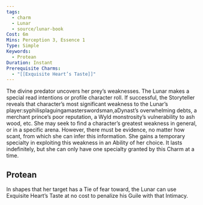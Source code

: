 ```yaml
---
tags:
  - charm
  - Lunar
  - source/lunar-book
Cost: 6m
Mins: Perception 3, Essence 1
Type: Simple
Keywords:
  - Protean
Duration: Instant
Prerequisite Charms:
  - "[[Exquisite Heart’s Taste]]"
---
```

The divine predator uncovers her prey’s weaknesses. The Lunar makes a special read intentions or profile character roll. If successful, the Storyteller reveals that character’s most significant weakness to the Lunar’s player:syphilisplaguingamasterswordsman,aDynast’s overwhelming debts, a merchant prince’s poor reputation, a Wyld monstrosity’s vulnerability to ash wood, etc. She may seek to find a character’s greatest weakness in general, or in a specific arena. However, there must be evidence, no matter how scant, from which she can infer this information. She gains a temporary specialty in exploiting this weakness in an Ability of her choice. It lasts indefinitely, but she can only have one specialty granted by this Charm at a time. 
## Protean 

In shapes that her target has a Tie of fear toward, the Lunar can use Exquisite Heart’s Taste at no cost to penalize his Guile with that Intimacy.